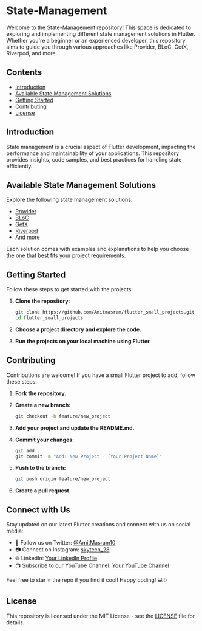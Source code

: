 # State-Management

Welcome to the State-Management repository! This space is dedicated to exploring and implementing different state management solutions in Flutter. Whether you're a beginner or an experienced developer, this repository aims to guide you through various approaches like Provider, BLoC, GetX, Riverpod, and more.

## Contents

- [Introduction](#introduction)
- [Available State Management Solutions](#available-state-management-solutions)
- [Getting Started](#getting-started)
- [Contributing](#contributing)
- [License](#license)

## Introduction

State management is a crucial aspect of Flutter development, impacting the performance and maintainability of your applications. This repository provides insights, code samples, and best practices for handling state efficiently.

## Available State Management Solutions

Explore the following state management solutions:

- [Provider](#)
- [BLoC](#)
- [GetX](#)
- [Riverpod](#)
- [And more](#)

Each solution comes with examples and explanations to help you choose the one that best fits your project requirements.

## Getting Started

Follow these steps to get started with the projects:

1. **Clone the repository:**

    ```bash
    git clone https://github.com/Amitmasram/flutter_small_projects.git
    cd flutter_small_projects
    ```

2. **Choose a project directory and explore the code.**

3. **Run the projects on your local machine using Flutter.**

## Contributing

Contributions are welcome! If you have a small Flutter project to add, follow these steps:

1. **Fork the repository.**

2. **Create a new branch:**

    ```bash
    git checkout -b feature/new_project
    ```

3. **Add your project and update the README.md.**

4. **Commit your changes:**

    ```bash
    git add .
    git commit -m "Add: New Project - [Your Project Name]"
    ```

5. **Push to the branch:**

    ```bash
    git push origin feature/new_project
    ```

6. **Create a pull request.**

## Connect with Us

Stay updated on our latest Flutter creations and connect with us on social media:

- 📱 Follow us on Twitter: [@AmitMasram10](https://twitter.com/AmitMasram10)
- 📷 Connect on Instagram: [skytech_28](https://www.instagram.com/skytech_28/)
- 🌐 LinkedIn: [Your LinkedIn Profile](https://www.linkedin.com/feed/)
- 📺 Subscribe to our YouTube Channel: [Your YouTube Channel](https://www.youtube.com/channel/UC95U3IDgISWVeyqo4CGBywQ)

Feel free to star ⭐️ the repo if you find it cool! Happy coding! 💻✨

## License

This repository is licensed under the MIT License - see the [LICENSE](LICENSE) file for details.
